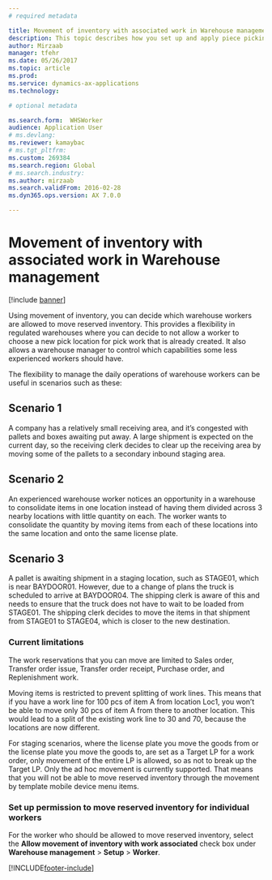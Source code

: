```yaml
---
# required metadata

title: Movement of inventory with associated work in Warehouse management
description: This topic describes how you set up and apply piece picking confirmation from a mobile device.
author: Mirzaab
manager: tfehr
ms.date: 05/26/2017
ms.topic: article
ms.prod: 
ms.service: dynamics-ax-applications
ms.technology: 

# optional metadata

ms.search.form:  WHSWorker
audience: Application User
# ms.devlang: 
ms.reviewer: kamaybac
# ms.tgt_pltfrm: 
ms.custom: 269384
ms.search.region: Global
# ms.search.industry: 
ms.author: mirzaab
ms.search.validFrom: 2016-02-28
ms.dyn365.ops.version: AX 7.0.0

---
```


# Movement of inventory with associated work in Warehouse management

[!include [banner](../includes/banner.md)]

Using movement of inventory, you can decide which warehouse workers are allowed to move reserved inventory. This provides a flexibility in regulated warehouses where you can decide to not allow a worker to choose a new pick location for pick work that is already created. It also allows a warehouse manager to control which capabilities some less experienced workers should have.

The flexibility to manage the daily operations of warehouse workers can be useful in scenarios such as these:

## Scenario 1
A company has a relatively small receiving area, and it’s congested with pallets and boxes awaiting put away. A large shipment is expected on the current day, so the receiving clerk decides to clear up the receiving area by moving some of the pallets to a secondary inbound staging area.

## Scenario 2
An experienced warehouse worker notices an opportunity in a warehouse to consolidate items in one location instead of having them divided across 3 nearby locations with little quantity on each. The worker wants to consolidate the quantity by moving items from each of these locations into the same location and onto the same license plate.

## Scenario 3
A pallet is awaiting shipment in a staging location, such as STAGE01, which is near BAYDOOR01. However, due to a change of plans the truck is scheduled to arrive at BAYDOOR04. The shipping clerk is aware of this and needs to ensure that the truck does not have to wait to be loaded from STAGE01. The shipping clerk decides to move the items in that shipment from STAGE01 to STAGE04, which is closer to the new destination.

### Current limitations

The work reservations that you can move are limited to Sales order, Transfer order issue, Transfer order receipt, Purchase order, and Replenishment work.

Moving items is restricted to prevent splitting of work lines. This means that if you have a work line for 100 pcs of item A from location Loc1, you won’t be able to move only 30 pcs of item A from there to another location. This would lead to a split of the existing work line to 30 and 70, because the locations are now different.

For staging scenarios, where the license plate you move the goods from or the license plate you move the goods to, are set as a Target LP for a work order, only movement of the entire LP is allowed, so as not to break up the Target LP.
Only the ad hoc movement is currently supported. That means that you will not be able to move reserved inventory through the movement by template mobile device menu items.

### Set up permission to move reserved inventory for individual workers

For the worker who should be allowed to move reserved inventory, select the **Allow movement of inventory with work associated** check box under **Warehouse management** > **Setup** > **Worker**.  


[!INCLUDE[footer-include](../../includes/footer-banner.md)]
